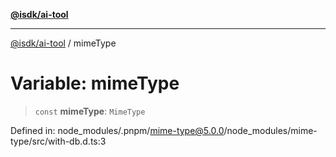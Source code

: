 [**@isdk/ai-tool**](../README.md)

***

[@isdk/ai-tool](../globals.md) / mimeType

# Variable: mimeType

> `const` **mimeType**: `MimeType`

Defined in: node\_modules/.pnpm/mime-type@5.0.0/node\_modules/mime-type/src/with-db.d.ts:3
